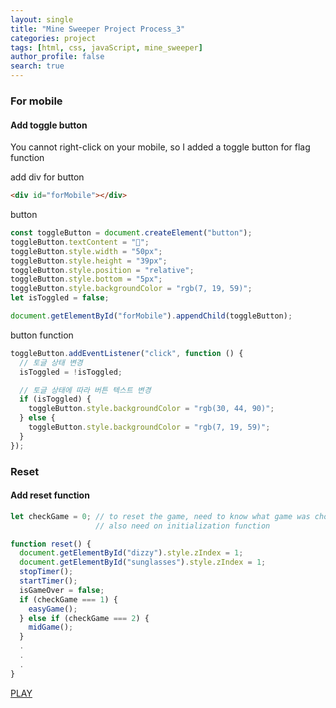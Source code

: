 ```yaml
---
layout: single
title: "Mine Sweeper Project Process_3"
categories: project
tags: [html, css, javaScript, mine_sweeper]
author_profile: false
search: true
---
```


### For mobile

#### Add toggle button

You cannot right-click on your mobile, so I added a toggle button for flag function

add div for button

```html
<div id="forMobile"></div>
```

button

```javascript
const toggleButton = document.createElement("button");
toggleButton.textContent = "🚩";
toggleButton.style.width = "50px";
toggleButton.style.height = "39px";
toggleButton.style.position = "relative";
toggleButton.style.bottom = "5px";
toggleButton.style.backgroundColor = "rgb(7, 19, 59)";
let isToggled = false;

document.getElementById("forMobile").appendChild(toggleButton);
```

button function

```javascript
toggleButton.addEventListener("click", function () {
  // 토글 상태 변경
  isToggled = !isToggled;

  // 토글 상태에 따라 버튼 텍스트 변경
  if (isToggled) {
    toggleButton.style.backgroundColor = "rgb(30, 44, 90)";
  } else {
    toggleButton.style.backgroundColor = "rgb(7, 19, 59)";
  }
});
```

### Reset

#### Add reset function

```javascript
let checkGame = 0; // to reset the game, need to know what game was chosen
                   // also need on initialization function

function reset() {
  document.getElementById("dizzy").style.zIndex = 1;
  document.getElementById("sunglasses").style.zIndex = 1;
  stopTimer();
  startTimer();
  isGameOver = false;
  if (checkGame === 1) {
    easyGame();
  } else if (checkGame === 2) {
    midGame();
  }
  .
  .
  .
}

```

[PLAY](https://henrychung-minesweeper.netlify.app)
